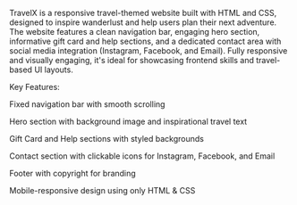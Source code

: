 TravelX is a responsive travel-themed website built with HTML and CSS, designed to inspire wanderlust and help users plan their next adventure. The website features a clean navigation bar, engaging hero section, informative gift card and help sections, and a dedicated contact area with social media integration (Instagram, Facebook, and Email). Fully responsive and visually engaging, it's ideal for showcasing frontend skills and travel-based UI layouts.

Key Features:

Fixed navigation bar with smooth scrolling

Hero section with background image and inspirational travel text

Gift Card and Help sections with styled backgrounds

Contact section with clickable icons for Instagram, Facebook, and Email

Footer with copyright for branding

Mobile-responsive design using only HTML & CSS
